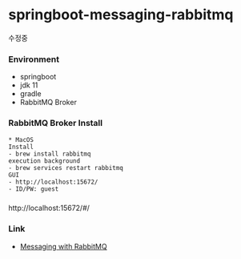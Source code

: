# springboot-messaging-rabbitmq
수정중

### Environment
- springboot
- jdk 11
- gradle
- RabbitMQ Broker

### RabbitMQ Broker Install
```
* MacOS
Install
- brew install rabbitmq
execution background
- brew services restart rabbitmq
GUI
- http://localhost:15672/
- ID/PW: guest
```

### 
http://localhost:15672/#/

### Link
* [Messaging with RabbitMQ](https://spring.io/guides/gs/messaging-rabbitmq/)
